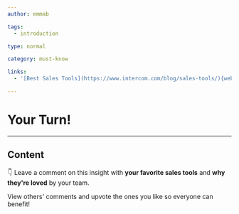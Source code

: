 ```yaml
---
author: emmab

tags:
  - introduction

type: normal

category: must-know

links:
  - '[Best Sales Tools](https://www.intercom.com/blog/sales-tools/){website}'

---
```

# Your Turn! 

---
## Content

👇 Leave a comment on this insight with **your favorite sales tools** and **why they're loved** by your team.

View others' comments and upvote the ones you like so everyone can benefit!
 

